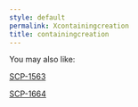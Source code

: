 ```yaml
---
style: default
permalink: Xcontainingcreation
title: containingcreation
---
```

You may also like:

[SCP-1563](http://scp-wiki.net/scp-1563)

[SCP-1664](http://scp-wiki.net/scp-1664)
